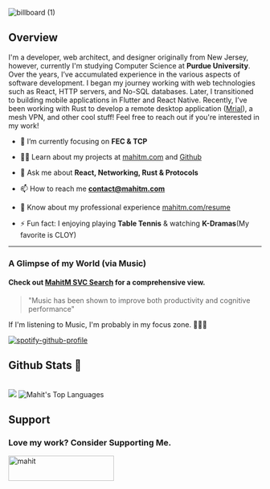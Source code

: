 
![billboard (1)](https://github.com/user-attachments/assets/d2632596-f2f7-42ca-bb44-170f5c43d71b)

<article>
  <h1>Overview</h1>
  <p>I'm a developer, web architect, and designer originally from New Jersey, however, currently I'm studying Computer Science at <b>Purdue University</b>. Over the years, I’ve accumulated experience in the various aspects of software development. I began my journey working with web technologies such as React, HTTP servers, and No-SQL databases. Later, I transitioned to building mobile applications in Flutter and React Native. Recently, I’ve been working with Rust to develop a remote desktop application (<a href="https://github.com/MahitMehta/mrial">Mrial</a>), a mesh VPN, and other cool stuff! Feel free to reach out if you're interested in my work!</p>

  - 🌱 I’m currently focusing on **FEC & TCP**

- 👨‍💻 Learn about my projects at [mahitm.com](https://www.mahitm.com) and [Github](https://github.com/MahitMehta?tab=repositories)

- 💬 Ask me about **React, Networking, Rust & Protocols**

- 📫 How to reach me **contact@mahitm.com**

- 📄 Know about my professional experience [mahitm.com/resume](https://www.mahitm.com/resume)

- ⚡ Fun fact: I enjoying playing **Table Tennis** & watching **K-Dramas**(My favorite is CLOY)

<hr/>
<h3>A Glimpse of my World (via Music)</h3>
<h4>Check out <a href="https://mahitm.com/svc" target="_blank">MahitM SVC Search</a> for a comprehensive view.</h4>
<blockquote>"Music has been shown to improve both productivity and cognitive performance"</blockquote>
<p>If I'm listening to Music, I'm probably in my focus zone. <span role="img">🧑🏽‍💻</p> 

[![spotify-github-profile](https://spotify-github-profile.kittinanx.com/api/view?uid=5aosoro5qll9nashalr97snsu&cover_image=true&theme=novatorem&show_offline=false&background_color=121212&interchange=false&bar_color=53b14f&bar_color_cover=false)](https://spotify-github-profile.kittinanx.com/api/view?uid=5aosoro5qll9nashalr97snsu&redirect=true)
</article>
<article>
  <h1>Github Stats 🚀</h1>
  <br/>
  <img src="https://github-profile-trophy.vercel.app/?username=MahitMehta&theme=discord&rank=A,AA,AAA,SECRET,S,SS,SSS,UNKNOWN&column=5" />
  <img src="https://github-readme-stats.vercel.app/api/top-langs?username=MahitMehta&show_icons=true&theme=dark&locale=en&langs_count=10&layout=compact" alt="Mahit's Top Languages" />
</article>
<article>
  <h1>Support</h1>
  <h3>Love my work? Consider Supporting Me.</h3>
  <p><a href="https://www.buymeacoffee.com/mahit"> <img align="center" src="https://cdn.buymeacoffee.com/buttons/v2/default-yellow.png" height="50" width="210" alt="mahit" /></a></p>   
</article>
